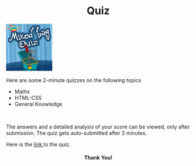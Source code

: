 <h1 align="center">Quiz </h1>
<img src="readmeimg.jpg" width="25%" alt="QUIZ" border="solid">

<br>
<p> Here are some 2-minute quizzes on the following topics
  <ul>
    <li> Maths </li>
    <li> HTML-CSS </li>
    <li> General Knowledge</li>
    </ul>
 </p>
 <br>
 <p > The answers and a detailed analysis of your score can be viewed, only after submission. The quiz gets auto-submitted after 2 minutes. </p>
  Here is the <a href="https://qjz8prombse3ezzfbvidhw-on.drv.tw/www.quiz.com/project_quiz/quiz.html"> link </a> to the quiz.
 <h4 align="center">Thank You!</h4>


